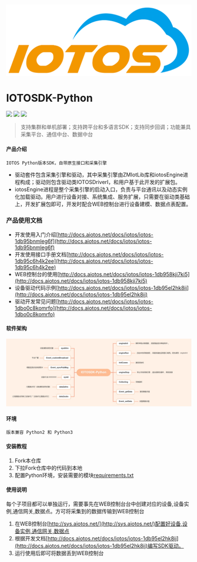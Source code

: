 ![image](images/iotos.png)
# IOTOSDK-Python
![](https://img.shields.io/badge/支持语言-python/java/c++/c-orange.svg)
![](https://img.shields.io/badge/开源协议-GPL2.0-green.svg)
![](https://img.shields.io/badge/平台-windows/linux/macos/arm-blue.svg)
> 支持集群和单机部署；支持跨平台和多语言SDK；支持同步回调；功能兼具采集平台、通信中台、数据中台

#### 产品介绍
    IOTOS Python版本SDK，自带原生接口和采集引擎
* 驱动套件包含采集引擎和驱动，其中采集引擎由ZMIotLib库和iotosEngine进程构成；驱动则包含驱动类IOTOSDriverI，和用户基于此开发的扩展包。
* iotosEngine进程是整个采集引擎的启动入口，负责与平台通讯以及动态实例化加载驱动。用户进行设备对接、系统集成、服务扩展，只需要在驱动类基础上，开发扩展包即可，开发时配合WEB控制台进行设备建模、数据点表配置。


### 产品使用文档
* 开发使用入门介绍[http://docs.aiotos.net/docs/iotos/iotos-1db95bnmleg6f](http://docs.aiotos.net/docs/iotos/iotos-1db95bnmleg6f)
* 开发使用接口手册文档[http://docs.aiotos.net/docs/iotos/iotos-1db95c6h4k2ee](http://docs.aiotos.net/docs/iotos/iotos-1db95c6h4k2ee)
* WEB控制台的使用[http://docs.aiotos.net/docs/iotos/iotos-1db958kji7ki5](http://docs.aiotos.net/docs/iotos/iotos-1db958kji7ki5)
* 设备驱动代码示例[http://docs.aiotos.net/docs/iotos/iotos-1db95el2hk8ij](http://docs.aiotos.net/docs/iotos/iotos-1db95el2hk8ij)
* 驱动开发常见问题[http://docs.aiotos.net/docs/iotos/iotos-1dbo0c8komrfo](http://docs.aiotos.net/docs/iotos/iotos-1dbo0c8komrfo)

#### 软件架构
![image](images/IOTOSDK-Python.png)

#### 环境
	版本兼容 Python2 和 Python3 

#### 安装教程

1.  Fork本仓库
2.  下拉Fork仓库中的代码到本地
3.  配置Python环境，安装需要的模块[requirements.txt](requirements.txt)


#### 使用说明
每个子项目都可以单独运行，需要事先在WEB控制台台中创建对应的设备,设备实例,通信网关,数据点。方可将采集到的数据传输到WEB控制台
1.  在WEB控制台[http://sys.aiotos.net/](http://sys.aiotos.net/)配置好设备,设备实例,通信网关,数据点
2.  根据开发文档[http://docs.aiotos.net/docs/iotos/iotos-1db95el2hk8ij](http://docs.aiotos.net/docs/iotos/iotos-1db95el2hk8ij)编写SDK驱动。
3.  运行使用后即可将数据丢到WEB控制台


